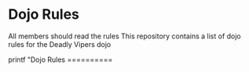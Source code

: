 Dojo Rules
==========
All members should read the rules
This repository contains a list of dojo rules for the Deadly Vipers dojo

printf "Dojo Rules ==========

